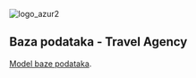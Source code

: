 ![logo_azur2](https://user-images.githubusercontent.com/44316229/50576346-6e0b2300-0e10-11e9-8798-076c9aecaffb.jpg)


## Baza podataka - Travel Agency

[Model baze podataka](https://app.sqldbm.com/SQLServer/Share/H_uWuYP4xrUmyfB-De6HTkGFrngIE8md_DYjF4jNYw0).
